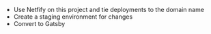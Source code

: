 - Use Netfify on this project and tie deployments to the domain name
- Create a staging environment for changes
- Convert to Gatsby
